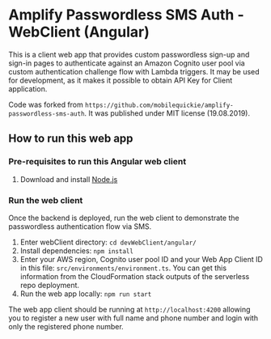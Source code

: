 # Amplify Passwordless SMS Auth - WebClient (Angular)

This is a client web app that provides custom passwordless sign-up and sign-in pages to authenticate against an Amazon Cognito user pool via custom authentication challenge flow with Lambda triggers. It may be used for development, as it makes it possible to obtain API Key for Client application.

Code was forked from `https://github.com/mobilequickie/amplify-passwordless-sms-auth`. It was published under MIT license (19.08.2019).

## How to run this web app

### Pre-requisites to run this Angular web client

1. Download and install [Node.js](https://nodejs.org/en/download/)

### Run the web client

Once the backend is deployed, run the web client to demonstrate the passwordless authentication flow via SMS.

1. Enter webClient directory: `cd devWebClient/angular/`
2. Install dependencies: `npm install`
3. Enter your AWS region, Cognito user pool ID and your Web App Client ID in this file: `src/environments/environment.ts`. You can get this information from the CloudFormation stack outputs of the serverless repo deployment.
4. Run the web app locally: `npm run start`

The web app client should be running at `http://localhost:4200` allowing you to register a new user with full name and phone number and login with only the registered phone number.
